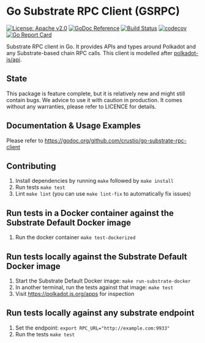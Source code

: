 # Go Substrate RPC Client (GSRPC)

[![License: Apache v2.0](https://img.shields.io/badge/License-Apache%202.0-blue.svg)](https://opensource.org/licenses/Apache-2.0)
[![GoDoc Reference](https://godoc.org/github.com/crustio/go-substrate-rpc-client?status.svg)](https://godoc.org/github.com/crustio/go-substrate-rpc-client)
[![Build Status](https://travis-ci.com/crustio/go-substrate-rpc-client.svg?branch=master)](https://travis-ci.com/crustio/go-substrate-rpc-client)
[![codecov](https://codecov.io/gh/crustio/go-substrate-rpc-client/branch/master/graph/badge.svg)](https://codecov.io/gh/crustio/go-substrate-rpc-client)
[![Go Report Card](https://goreportcard.com/badge/github.com/crustio/go-substrate-rpc-client)](https://goreportcard.com/report/github.com/crustio/go-substrate-rpc-client)

Substrate RPC client in Go. It provides APIs and types around Polkadot and any Substrate-based chain RPC calls.
This client is modelled after [polkadot-js/api](https://github.com/polkadot-js/api).

## State

This package is feature complete, but it is relatively new and might still contain bugs. We advice to use it with caution in production. It comes without any warranties, please refer to LICENCE for details.

## Documentation & Usage Examples

Please refer to https://godoc.org/github.com/crustio/go-substrate-rpc-client

## Contributing

1. Install dependencies by running `make` followed by `make install`
1. Run tests `make test`
1. Lint `make lint` (you can use `make lint-fix` to automatically fix issues)

## Run tests in a Docker container against the Substrate Default Docker image

1. Run the docker container `make test-dockerized`

## Run tests locally against the Substrate Default Docker image

1. Start the Substrate Default Docker image: `make run-substrate-docker`
1. In another terminal, run the tests against that image: `make test`
1. Visit https://polkadot.js.org/apps for inspection

## Run tests locally against any substrate endpoint

1. Set the endpoint: `export RPC_URL="http://example.com:9933"`
1. Run the tests `make test`
